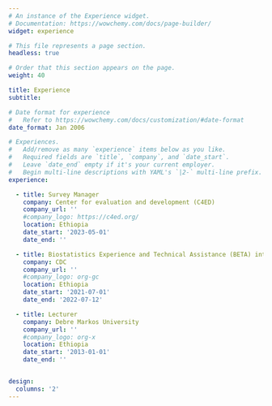 ```yaml
---
# An instance of the Experience widget.
# Documentation: https://wowchemy.com/docs/page-builder/
widget: experience

# This file represents a page section.
headless: true

# Order that this section appears on the page.
weight: 40

title: Experience
subtitle:

# Date format for experience
#   Refer to https://wowchemy.com/docs/customization/#date-format
date_format: Jan 2006

# Experiences.
#   Add/remove as many `experience` items below as you like.
#   Required fields are `title`, `company`, and `date_start`.
#   Leave `date_end` empty if it's your current employer.
#   Begin multi-line descriptions with YAML's `|2-` multi-line prefix.
experience:

  - title: Survey Manager
    company: Center for evaluation and development (C4ED)
    company_url: ''
    #company_logo: https://c4ed.org/
    location: Ethiopia
    date_start: '2023-05-01'
    date_end: ''

  - title: Biostatistics Experience and Technical Assistance (BETA) internship/consulting
    company: CDC
    company_url: ''
    #company_logo: org-gc
    location: Ethiopia
    date_start: '2021-07-01'
    date_end: '2022-07-12'

  - title: Lecturer
    company: Debre Markos University 
    company_url: ''
    #company_logo: org-x
    location: Ethiopia
    date_start: '2013-01-01'
    date_end: ''


design:
  columns: '2'
---
```

